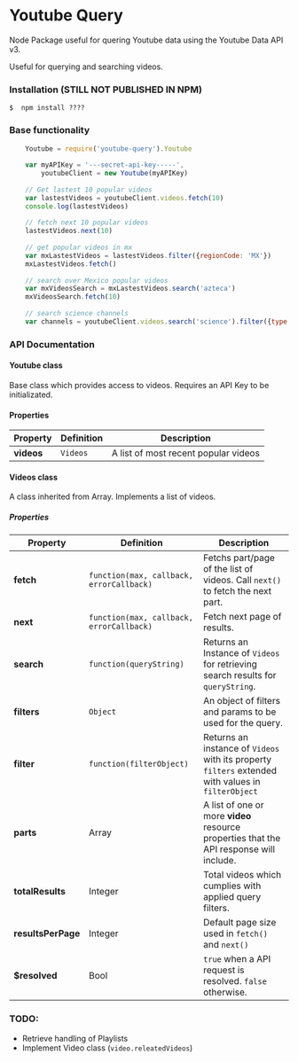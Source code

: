 # Youtube Query
Node Package useful for quering Youtube data using the Youtube Data API v3.

Useful for querying and searching videos.

### Installation (STILL NOT PUBLISHED IN NPM)
    $  npm install ????


### Base functionality

```javascript
    Youtube = require('youtube-query').Youtube
    
    var myAPIKey = '---secret-api-key-----',
        youtubeClient = new Youtube(myAPIKey)
        
    // Get lastest 10 popular videos
    var lastestVideos = youtubeClient.videos.fetch(10)
    console.log(lastestVideos)
    
    // fetch next 10 popular videos
    lastestVideos.next(10)
    
    // get popular videos in mx
    var mxLastestVideos = lastestVideos.filter({regionCode: 'MX'})
    mxLastestVideos.fetch()
    
    // search over Mexico popular videos
    var mxVideosSearch = mxLastestVideos.search('azteca')
    mxVideosSearch.fetch(10)
    
    // search science channels
    var channels = youtubeClient.videos.search('science').filter({type: 'channel'})
```

### API Documentation
#### Youtube class
Base class which provides access to videos. Requires an API Key to be initializated.

#### Properties
Property | Definition | Description
--- | --- | ---
**videos** | `Videos` | A list of most recent popular videos |

#### Videos class
A class inherited from Array. Implements a list of videos.

##### Properties
Property | Definition | Description
--- | --- | ---
**fetch** | `function(max, callback, errorCallback)` | Fetchs part/page of the list of videos. Call `next()` to fetch the next part. |
**next** | `function(max, callback, errorCallback)` | Fetch next page of results. |
**search** | `function(queryString)` | Returns an Instance of `Videos` for retrieving search results for `queryString`. |
**filters** | `Object` | An object of filters and params to be used for the query. |
**filter** | `function(filterObject)` | Returns an instance of `Videos` with its property `filters` extended with values in `filterObject` |
**parts** | Array | A list of one or more **video** resource properties that the API response will include. |
**totalResults** | Integer | Total videos which cumplies with applied query filters. |
**resultsPerPage** | Integer | Default page size used in `fetch()` and `next()` |
**$resolved** | Bool | `true` when a API request is resolved. `false` otherwise. |

### TODO:
* Retrieve handling of Playlists
* Implement Video class (`video.releatedVideos`)
  
